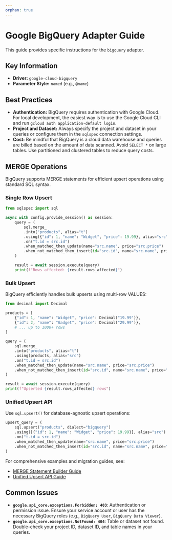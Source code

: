 ```yaml
---
orphan: true
---
```


# Google BigQuery Adapter Guide

This guide provides specific instructions for the `bigquery` adapter.

## Key Information

-   **Driver:** `google-cloud-bigquery`
-   **Parameter Style:** `named` (e.g., `@name`)

## Best Practices

-   **Authentication:** BigQuery requires authentication with Google Cloud. For local development, the easiest way is to use the Google Cloud CLI and run `gcloud auth application-default login`.
-   **Project and Dataset:** Always specify the project and dataset in your queries or configure them in the `sqlspec` connection settings.
-   **Cost:** Be mindful that BigQuery is a cloud data warehouse and queries are billed based on the amount of data scanned. Avoid `SELECT *` on large tables. Use partitioned and clustered tables to reduce query costs.

## MERGE Operations

BigQuery supports MERGE statements for efficient upsert operations using standard SQL syntax.

### Single Row Upsert

```python
from sqlspec import sql

async with config.provide_session() as session:
    query = (
        sql.merge_
        .into("products", alias="t")
        .using({"id": 1, "name": "Widget", "price": 19.99}, alias="src")
        .on("t.id = src.id")
        .when_matched_then_update(name="src.name", price="src.price")
        .when_not_matched_then_insert(id="src.id", name="src.name", price="src.price")
    )

    result = await session.execute(query)
    print(f"Rows affected: {result.rows_affected}")
```

### Bulk Upsert

BigQuery efficiently handles bulk upserts using multi-row VALUES:

```python
from decimal import Decimal

products = [
    {"id": 1, "name": "Widget", "price": Decimal("19.99")},
    {"id": 2, "name": "Gadget", "price": Decimal("29.99")},
    # ... up to 1000+ rows
]

query = (
    sql.merge_
    .into("products", alias="t")
    .using(products, alias="src")
    .on("t.id = src.id")
    .when_matched_then_update(name="src.name", price="src.price")
    .when_not_matched_then_insert(id="src.id", name="src.name", price="src.price")
)

result = await session.execute(query)
print(f"Upserted {result.rows_affected} rows")
```

### Unified Upsert API

Use `sql.upsert()` for database-agnostic upsert operations:

```python
upsert_query = (
    sql.upsert("products", dialect="bigquery")
    .using([{"id": 1, "name": "Widget", "price": 19.99}], alias="src")
    .on("t.id = src.id")
    .when_matched_then_update(name="src.name", price="src.price")
    .when_not_matched_then_insert(id="src.id", name="src.name", price="src.price")
)
```

For comprehensive examples and migration guides, see:

- [MERGE Statement Builder Guide](/guides/builder/merge.md)
- [Unified Upsert API Guide](/guides/upsert.md)

## Common Issues

-   **`google.api_core.exceptions.Forbidden: 403`**: Authentication or permission issue. Ensure your service account or user has the necessary BigQuery roles (e.g., `BigQuery User`, `BigQuery Data Viewer`).
-   **`google.api_core.exceptions.NotFound: 404`**: Table or dataset not found. Double-check your project ID, dataset ID, and table names in your queries.
